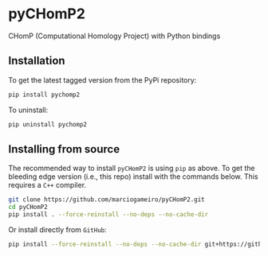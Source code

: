 # pyCHomP2

CHomP (Computational Homology Project) with Python bindings

## Installation

To get the latest tagged version from the PyPi repository:

```bash
pip install pychomp2
```

To uninstall:

```bash
pip uninstall pychomp2
```

## Installing from source

The recommended way to install `pyCHomP2` is using `pip` as above. To get the bleeding edge version (i.e., this repo) install with the commands below. This requires a `C++` compiler.

```bash
git clone https://github.com/marciogameiro/pyCHomP2.git
cd pyCHomP2
pip install . --force-reinstall --no-deps --no-cache-dir
```

Or install directly from `GitHub`:

```bash
pip install --force-reinstall --no-deps --no-cache-dir git+https://github.com/marciogameiro/DSGRN.git
```
